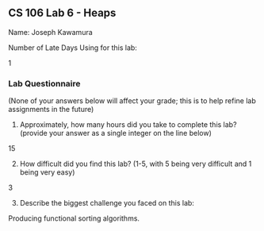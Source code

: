 ## CS 106 Lab 6 - Heaps

Name: Joseph Kawamura

Number of Late Days Using for this lab:

1

### Lab Questionnaire

(None of your answers below will affect your grade; this is to help refine lab
assignments in the future)

1. Approximately, how many hours did you take to complete this lab? (provide
  your answer as a single integer on the line below)
  
  15

2. How difficult did you find this lab? (1-5, with 5 being very difficult and 1
  being very easy)
  
  3

3. Describe the biggest challenge you faced on this lab:

Producing functional sorting algorithms.